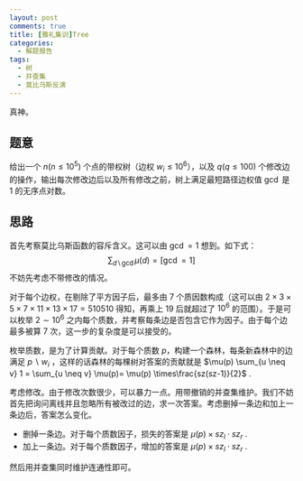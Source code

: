 ```yaml
---
layout: post
comments: true
title: [雅礼集训]Tree
categories:
  - 解题报告
tags:
  - 树
  - 并查集
  - 莫比乌斯反演
---
```


真神。

## 题意

给出一个 $n (n \le 10^5)$ 个点的带权树（边权 $w_i \le 10^6$），以及 $q(q \le 100)$ 个修改边的操作，输出每次修改边后以及所有修改之前，树上满足最短路径边权值 $\gcd$ 是 $1$ 的无序点对数。

## 思路

首先考察莫比乌斯函数的容斥含义。这可以由 $\gcd = 1$ 想到。如下式：
$$
\sum_{d  \backslash \! \gcd} \mu(d) = [\gcd = 1]
$$
不妨先考虑不带修改的情况。

对于每个边权，在剔除了平方因子后，最多由 $7$ 个质因数构成（这可以由 $2 \times 3 \times 5 \times 7 \times 11 \times 13 \times 17 = 510510$ 得知，再乘上 $19$ 后就超过了 $10^6$ 的范围）。于是可以枚举  $2 \sim 10^6$ 之内每个质数，并考察每条边是否包含它作为因子。由于每个边最多被算 $7$ 次，这一步的复杂度是可以接受的。

枚举质数，是为了计算贡献。对于每个质数 $p$，构建一个森林，每条新森林中的边满足 $p \backslash w_i$ ，这样的话森林的每棵树对答案的贡献就是 $\mu(p) \sum_{u \neq v} 1 = \sum_{u \neq v} \mu(p)= \mu(p) \times\frac{sz(sz-1)}{2}$ .

考虑修改。由于修改次数很少，可以暴力一点。用带撤销的并查集维护。我们不妨首先把询问离线并且忽略所有被改过的边，求一次答案。考虑删掉一条边和加上一条边后，答案怎么变化。

- 删掉一条边。对于每个质数因子，损失的答案是 $\mu(p) \times sz_l \cdot sz_r$ .
- 加上一条边。对于每个质数因子，增加的答案是 $\mu(p) \times sz_l \cdot sz_r$ .

然后用并查集同时维护连通性即可。